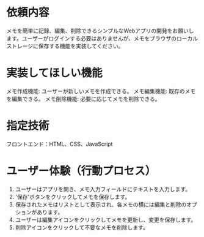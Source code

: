# 依頼内容
メモを簡単に記録、編集、削除できるシンプルなWebアプリの開発をお願いします。ユーザーがログインする必要はありませんが、メモをブラウザのローカルストレージに保存する機能を実装してください。

# 実装してほしい機能
メモ作成機能: ユーザーが新しいメモを作成できる。
メモ編集機能: 既存のメモを編集できる。
メモ削除機能: 必要に応じてメモを削除できる。

# 指定技術
フロントエンド：HTML、CSS、JavaScript

# ユーザー体験（行動プロセス）
1. ユーザーはアプリを開き、メモ入力フィールドにテキストを入力します。
2. '保存'ボタンをクリックしてメモを保存します。
3. 保存されたメモはリストとして表示され、各メモの横には編集と削除のオプションがあります。
4. ユーザーは編集アイコンをクリックしてメモを更新し、変更を保存します。
5. 削除アイコンをクリックして不要なメモを削除します。